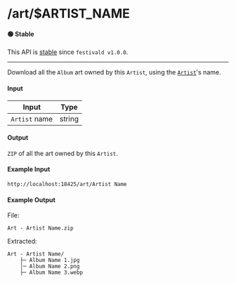 # /art/$ARTIST_NAME

#### 🟢 Stable
This API is [stable](/api-stability/marker.md) since `festivald v1.0.0`.

---

Download all the `Album` art owned by this `Artist`, using the [`Artist`](/common-objects/artist.md)'s name.

#### Input
| Input         | Type   |
|---------------|--------|
| `Artist` name | string |

#### Output
`ZIP` of all the art owned by this `Artist`.

#### Example Input
```http
http://localhost:18425/art/Artist Name
```

#### Example Output
File:
```plaintext
Art - Artist Name.zip
```

Extracted:
```plaintext
Art - Artist Name/
    ├─ Album Name 1.jpg
    │─ Album Name 2.png
    ├─ Album Name 3.webp
```
